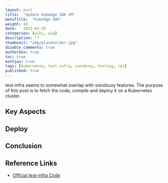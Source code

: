 ```yaml
---
layout: post
title:  "Update Kubedge SDK VM"
menuTitle:  "Kubedge SDK"
weight: 40
date:   2023-02-26
categories: [wiki, wip]
description: ""
thumbnail: "img/placeholder.jpg"
disable_comments: true
authorbox: true
toc: true
mathjax: true
tags: [kubernetes, test-infra, sonobuoy, testing, rpi]
published: true
---
```


test-infra seems to somewhat overlap with sonobuoy features. The purpose of this post is
to fetch the code, compile and deploy it on a Kubernetes cluster.

<!--more-->

## Key Aspects

## Deploy

## Conclusion

## Reference Links

- [Official test-infra Code](https://github.com/kubernetes/test-infra)


